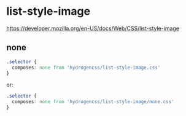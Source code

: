 # list-style-image

https://developer.mozilla.org/en-US/docs/Web/CSS/list-style-image

## none
```css
.selector {
  composes: none from 'hydrogencss/list-style-image.css'
}
```

or:
```css
.selector {
  composes: none from 'hydrogencss/list-style-image/none.css'
}
```

